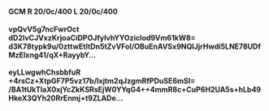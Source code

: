 #### GCM R 20/0c/400 L 20/0c/400
**vpQvV5g7ncFwrOct**<br/>**dD2lvCJVxzKrjoaCiDPOJfylvhYYOziclod9Vm61kW8=**<br/>**d3K78typk9u/0zttwEtltDn5tZvVFol/OBuEnAVSx9NQlJjrHwdi5LNE78UDfMzElxng41/qX+RayybY...**<br/><br/>
**eyLLwgwhChsbbfuR**<br/>**+4rsCz+XtpGF7P5vz17b/Ixjtm2qJzgmRfPDuSE6mSI=**<br/>**/BA1tUkTlaX0xjYcZkKSRsEjW0YYqG4++4mmR8c+CuP6H2UA5s+hLb49HkeX3QYh20RrEnmj+t9ZLADe...**
